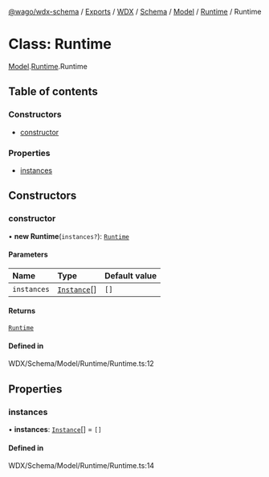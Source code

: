 [@wago/wdx-schema](../README.md) / [Exports](../modules.md) / [WDX](../modules/WDX.md) / [Schema](../modules/WDX.Schema.md) / [Model](../modules/WDX.Schema.Model.md) / [Runtime](../modules/WDX.Schema.Model.Runtime.md) / Runtime

# Class: Runtime

[Model](../modules/WDX.Schema.Model.md).[Runtime](../modules/WDX.Schema.Model.Runtime.md).Runtime

## Table of contents

### Constructors

- [constructor](WDX.Schema.Model.Runtime.Runtime.md#constructor)

### Properties

- [instances](WDX.Schema.Model.Runtime.Runtime.md#instances)

## Constructors

### constructor

• **new Runtime**(`instances?`): [`Runtime`](WDX.Schema.Model.Runtime.Runtime.md)

#### Parameters

| Name | Type | Default value |
| :------ | :------ | :------ |
| `instances` | [`Instance`](WDX.Schema.Model.Instance.Instance.md)[] | `[]` |

#### Returns

[`Runtime`](WDX.Schema.Model.Runtime.Runtime.md)

#### Defined in

WDX/Schema/Model/Runtime/Runtime.ts:12

## Properties

### instances

• **instances**: [`Instance`](WDX.Schema.Model.Instance.Instance.md)[] = `[]`

#### Defined in

WDX/Schema/Model/Runtime/Runtime.ts:14
